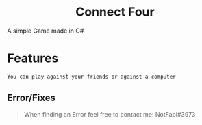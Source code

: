 <h1 align="center">Connect Four</h1>
A simple Game made in C#

# Features
```cs
You can play against your friends or against a computer
```

## Error/Fixes
> When finding an Error feel free to contact me: NotFabi#3973
